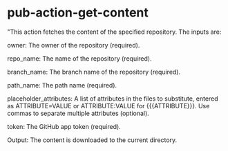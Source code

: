# pub-action-get-content
"This action fetches the content of the specified repository. The inputs are:

owner: The owner of the repository (required).

repo_name: The name of the repository (required).

branch_name: The branch name of the repository (required).

path_name: The path name (required).

placeholder_attributes: A list of attributes in the files to substitute, entered as ATTRIBUTE=VALUE or ATTRIBUTE:VALUE for {{{ATTRIBUTE}}}. Use commas to separate multiple attributes (optional).

token: The GitHub app token (required).

Output: The content is downloaded to the current directory.